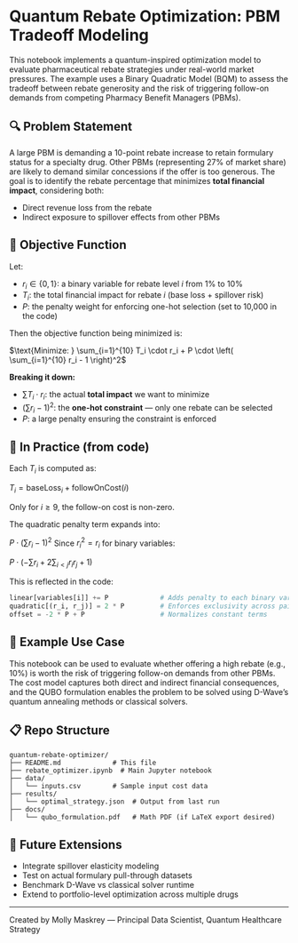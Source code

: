 # Quantum Rebate Optimization: PBM Tradeoff Modeling

This notebook implements a quantum-inspired optimization model to evaluate pharmaceutical rebate strategies under real-world market pressures. The example uses a Binary Quadratic Model (BQM) to assess the tradeoff between rebate generosity and the risk of triggering follow-on demands from competing Pharmacy Benefit Managers (PBMs).

## 🔍 Problem Statement

A large PBM is demanding a 10-point rebate increase to retain formulary status for a specialty drug. Other PBMs (representing 27% of market share) are likely to demand similar concessions if the offer is too generous. The goal is to identify the rebate percentage that minimizes **total financial impact**, considering both:

* Direct revenue loss from the rebate
* Indirect exposure to spillover effects from other PBMs

## 🎯 Objective Function

Let:

* $r_i \in \{0, 1\}$: a binary variable for rebate level $i$ from 1% to 10%
* $T_i$: the total financial impact for rebate $i$ (base loss + spillover risk)
* $P$: the penalty weight for enforcing one-hot selection (set to 10,000 in the code)

Then the objective function being minimized is:

$\text{Minimize: } \sum_{i=1}^{10} T_i \cdot r_i + P \cdot \left( \sum_{i=1}^{10} r_i - 1 \right)^2$

**Breaking it down:**

* $\sum T_i \cdot r_i$: the actual **total impact** we want to minimize
* $\left( \sum r_i - 1 \right)^2$: the **one-hot constraint** — only one rebate can be selected
* $P$: a large penalty ensuring the constraint is enforced

## 🧠 In Practice (from code)

Each $T_i$ is computed as:

$T_i = \mathrm{baseLoss}_i + \mathrm{followOnCost}(i)$

Only for $i \geq 9$, the follow-on cost is non-zero.

The quadratic penalty term expands into:

$P \cdot ( \sum r_i - 1 )^2$
Since $r_i^2 = r_i$ for binary variables:

$P \cdot \left( - \sum r_i + 2 \sum_{i < j} r_i r_j + 1 \right)$

This is reflected in the code:

```python
linear[variables[i]] += P             # Adds penalty to each binary variable
quadratic[(r_i, r_j)] = 2 * P         # Enforces exclusivity across pairs
offset = -2 * P + P                   # Normalizes constant terms
```

## 🧪 Example Use Case

This notebook can be used to evaluate whether offering a high rebate (e.g., 10%) is worth the risk of triggering follow-on demands from other PBMs. The cost model captures both direct and indirect financial consequences, and the QUBO formulation enables the problem to be solved using D-Wave’s quantum annealing methods or classical solvers.

## 📋 Repo Structure

```
quantum-rebate-optimizer/
├── README.md             # This file
├── rebate_optimizer.ipynb  # Main Jupyter notebook
├── data/
│   └── inputs.csv        # Sample input cost data
├── results/
│   └── optimal_strategy.json  # Output from last run
├── docs/
│   └── qubo_formulation.pdf   # Math PDF (if LaTeX export desired)
```

## 🚀 Future Extensions

* Integrate spillover elasticity modeling
* Test on actual formulary pull-through datasets
* Benchmark D-Wave vs classical solver runtime
* Extend to portfolio-level optimization across multiple drugs

---

Created by Molly Maskrey — Principal Data Scientist, Quantum Healthcare Strategy
